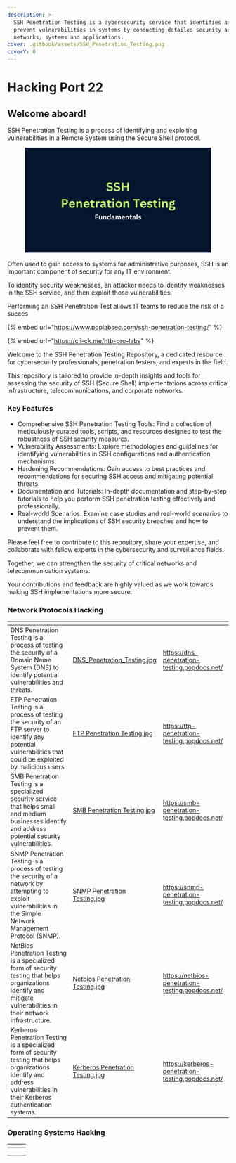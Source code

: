 ```yaml
---
description: >-
  SSH Penetration Testing is a cybersecurity service that identifies and helps
  prevent vulnerabilities in systems by conducting detailed security analyses of
  networks, systems and applications.
cover: .gitbook/assets/SSH_Penetration_Testing.png
coverY: 0
---
```


# Hacking Port 22

## Welcome aboard!

SSH Penetration Testing is a process of identifying and exploiting vulnerabilities in a Remote System using the Secure Shell protocol.&#x20;

<figure><img src=".gitbook/assets/SSH  Penetration Testing.jpg" alt=""><figcaption></figcaption></figure>

Often used to gain access to systems for administrative purposes, SSH is an important component of security for any IT environment.&#x20;

To identify security weaknesses, an attacker needs to identify weaknesses in the SSH service, and then exploit those vulnerabilities.&#x20;

Performing an SSH Penetration Test allows IT teams to reduce the risk of a succes

{% embed url="https://www.poplabsec.com/ssh-penetration-testing/" %}

{% embed url="https://cli-ck.me/htb-pro-labs" %}

Welcome to the SSH Penetration Testing Repository, a dedicated resource for cybersecurity professionals, penetration testers, and experts in the field.&#x20;

This repository is tailored to provide in-depth insights and tools for assessing the security of SSH (Secure Shell) implementations across critical infrastructure, telecommunications, and corporate networks.

### Key Features

* Comprehensive SSH Penetration Testing Tools: Find a collection of meticulously curated tools, scripts, and resources designed to test the robustness of SSH security measures.
* Vulnerability Assessments: Explore methodologies and guidelines for identifying vulnerabilities in SSH configurations and authentication mechanisms.
* Hardening Recommendations: Gain access to best practices and recommendations for securing SSH access and mitigating potential threats.
* Documentation and Tutorials: In-depth documentation and step-by-step tutorials to help you perform SSH penetration testing effectively and professionally.
* Real-world Scenarios: Examine case studies and real-world scenarios to understand the implications of SSH security breaches and how to prevent them.

Please feel free to contribute to this repository, share your expertise, and collaborate with fellow experts in the cybersecurity and surveillance fields.&#x20;

Together, we can strengthen the security of critical networks and telecommunication systems.

Your contributions and feedback are highly valued as we work towards making SSH implementations more secure.

### Network Protocols Hacking

<table data-card-size="large" data-view="cards"><thead><tr><th></th><th data-hidden data-card-cover data-type="files"></th><th data-hidden data-card-target data-type="content-ref"></th></tr></thead><tbody><tr><td>DNS Penetration Testing is a process of testing the security of a Domain Name System (DNS) to identify potential vulnerabilities and threats.</td><td><a href=".gitbook/assets/DNS_Penetration_Testing.jpg">DNS_Penetration_Testing.jpg</a></td><td><a href="https://dns-penetration-testing.popdocs.net/">https://dns-penetration-testing.popdocs.net/</a></td></tr><tr><td>FTP Penetration Testing is a process of testing the security of an FTP server to identify any potential vulnerabilities that could be exploited by malicious users.</td><td><a href=".gitbook/assets/FTP Penetration Testing.jpg">FTP Penetration Testing.jpg</a></td><td><a href="https://ftp-penetration-testing.popdocs.net/">https://ftp-penetration-testing.popdocs.net/</a></td></tr><tr><td>SMB Penetration Testing is a specialized security service that helps small and medium businesses identify and address potential security vulnerabilities.</td><td><a href=".gitbook/assets/SMB Penetration Testing.jpg">SMB Penetration Testing.jpg</a></td><td><a href="https://smb-penetration-testing.popdocs.net/">https://smb-penetration-testing.popdocs.net/</a></td></tr><tr><td>SNMP Penetration Testing is a process of testing the security of a network by attempting to exploit vulnerabilities in the Simple Network Management Protocol (SNMP).</td><td><a href=".gitbook/assets/SNMP  Penetration Testing.jpg">SNMP  Penetration Testing.jpg</a></td><td><a href="https://snmp-penetration-testing.popdocs.net/">https://snmp-penetration-testing.popdocs.net/</a></td></tr><tr><td>NetBios Penetration Testing is a specialized form of security testing that helps organizations identify and mitigate vulnerabilities in their network infrastructure.</td><td><a href=".gitbook/assets/Netbios  Penetration Testing.jpg">Netbios  Penetration Testing.jpg</a></td><td><a href="https://netbios-penetration-testing.popdocs.net/">https://netbios-penetration-testing.popdocs.net/</a></td></tr><tr><td>Kerberos Penetration Testing is a specialized form of security testing that helps organizations identify and address vulnerabilities in their Kerberos authentication systems.</td><td><a href=".gitbook/assets/Kerberos  Penetration Testing.jpg">Kerberos  Penetration Testing.jpg</a></td><td><a href="https://kerberos-penetration-testing.popdocs.net/">https://kerberos-penetration-testing.popdocs.net/</a></td></tr></tbody></table>

### Operating Systems Hacking



<table data-view="cards"><thead><tr><th></th><th></th><th></th></tr></thead><tbody><tr><td></td><td></td><td></td></tr><tr><td></td><td></td><td></td></tr><tr><td></td><td></td><td></td></tr></tbody></table>
